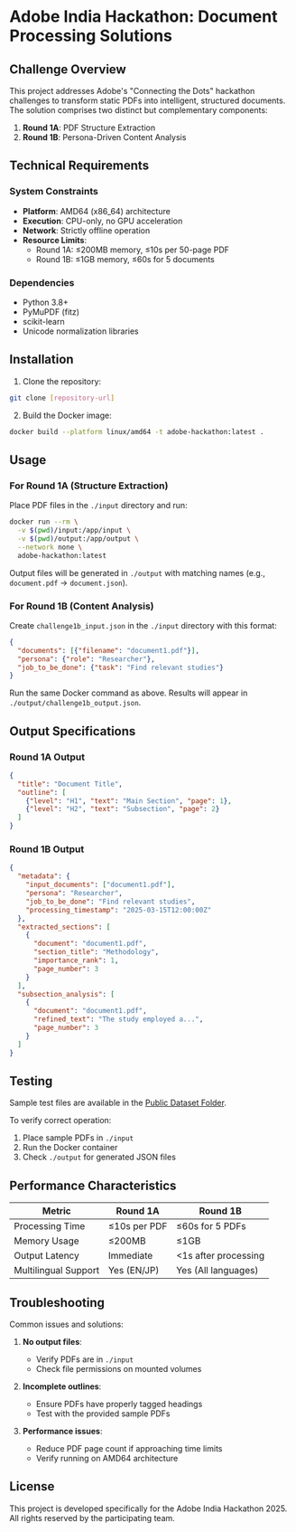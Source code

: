 # Adobe India Hackathon: Document Processing Solutions

## Challenge Overview
This project addresses Adobe's "Connecting the Dots" hackathon challenges to transform static PDFs into intelligent, structured documents. The solution comprises two distinct but complementary components:

1. **Round 1A**: PDF Structure Extraction
2. **Round 1B**: Persona-Driven Content Analysis

## Technical Requirements

### System Constraints
- **Platform**: AMD64 (x86_64) architecture
- **Execution**: CPU-only, no GPU acceleration
- **Network**: Strictly offline operation
- **Resource Limits**:
  - Round 1A: ≤200MB memory, ≤10s per 50-page PDF
  - Round 1B: ≤1GB memory, ≤60s for 5 documents

### Dependencies
- Python 3.8+
- PyMuPDF (fitz)
- scikit-learn
- Unicode normalization libraries

## Installation

1. Clone the repository:
```bash
git clone [repository-url]
```

2. Build the Docker image:
```bash
docker build --platform linux/amd64 -t adobe-hackathon:latest .
```

## Usage

### For Round 1A (Structure Extraction)
Place PDF files in the `./input` directory and run:
```bash
docker run --rm \
  -v $(pwd)/input:/app/input \
  -v $(pwd)/output:/app/output \
  --network none \
  adobe-hackathon:latest
```

Output files will be generated in `./output` with matching names (e.g., `document.pdf` → `document.json`).

### For Round 1B (Content Analysis)
Create `challenge1b_input.json` in the `./input` directory with this format:
```json
{
  "documents": [{"filename": "document1.pdf"}],
  "persona": {"role": "Researcher"},
  "job_to_be_done": {"task": "Find relevant studies"}
}
```

Run the same Docker command as above. Results will appear in `./output/challenge1b_output.json`.

## Output Specifications

### Round 1A Output
```json
{
  "title": "Document Title",
  "outline": [
    {"level": "H1", "text": "Main Section", "page": 1},
    {"level": "H2", "text": "Subsection", "page": 2}
  ]
}
```

### Round 1B Output
```json
{
  "metadata": {
    "input_documents": ["document1.pdf"],
    "persona": "Researcher",
    "job_to_be_done": "Find relevant studies",
    "processing_timestamp": "2025-03-15T12:00:00Z"
  },
  "extracted_sections": [
    {
      "document": "document1.pdf",
      "section_title": "Methodology",
      "importance_rank": 1,
      "page_number": 3
    }
  ],
  "subsection_analysis": [
    {
      "document": "document1.pdf",
      "refined_text": "The study employed a...",
      "page_number": 3
    }
  ]
}
```

## Testing

Sample test files are available in the [Public Dataset Folder](https://github.com/jhaaj08/Adobe-India-Hackathon25.git).

To verify correct operation:
1. Place sample PDFs in `./input`
2. Run the Docker container
3. Check `./output` for generated JSON files

## Performance Characteristics

| Metric                 | Round 1A       | Round 1B       |
|------------------------|----------------|----------------|
| Processing Time        | ≤10s per PDF   | ≤60s for 5 PDFs|
| Memory Usage           | ≤200MB         | ≤1GB           |
| Output Latency         | Immediate      | <1s after processing |
| Multilingual Support   | Yes (EN/JP)    | Yes (All languages) |

## Troubleshooting

Common issues and solutions:

1. **No output files**:
   - Verify PDFs are in `./input`
   - Check file permissions on mounted volumes

2. **Incomplete outlines**:
   - Ensure PDFs have properly tagged headings
   - Test with the provided sample PDFs

3. **Performance issues**:
   - Reduce PDF page count if approaching time limits
   - Verify running on AMD64 architecture

## License
This project is developed specifically for the Adobe India Hackathon 2025. All rights reserved by the participating team.
